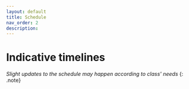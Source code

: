 ```yaml
---
layout: default
title: Schedule
nav_order: 2
description:
---
```



# Indicative timelines

<div id="csvDatas"></div> 


_Slight updates to the schedule may happen according to class' needs_
{: .note}